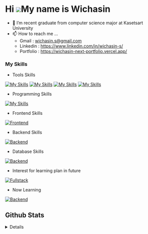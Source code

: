 Hi ![](https://user-images.githubusercontent.com/18350557/176309783-0785949b-9127-417c-8b55-ab5a4333674e.gif)My name is Wichasin
================================================================================================================================



- 🌱 I’m recent graduate from computer science major at Kasetsart University  
- 📫 How to reach me ...
   - Gmail : wichasin.s@gmail.com
   - Linkedin : https://www.linkedin.com/in/wichasin-s/
   - Portfolio :  https://wichasin-next-portfolio.vercel.app/




### My Skills
- Tools Skills

[![My Skills](https://skillicons.dev/icons?i=vscode)](https://github.com/mskerz)
[![My Skills](https://skillicons.dev/icons?i=postman)](https://github.com/mskerz)
[![My Skills](https://skillicons.dev/icons?i=docker)](https://github.com/mskerz)
[![My Skills](https://skillicons.dev/icons?i=github)](https://github.com/mskerz)

- Programming Skills

[![My Skills](https://skillicons.dev/icons?i=html,css,js,php,ts,dart,java,python)](https://github.com/mskerz)
 

- Frontend Skills 

[![Frontend](https://skillicons.dev/icons?i=angular,bootstrap,react,next,flutter)](https://github.com/mskerz)


- Backend Skills 

[![Backend](https://skillicons.dev/icons?i=express,nodejs,fastapi,laravel)](https://github.com/mskerz)


- Database Skills

[![Backend](https://skillicons.dev/icons?i=mongo,mysql,firebase)](https://github.com/mskerz)


- Interest for learning plan in future

[![Fullstack](https://skillicons.dev/icons?i=go,spring)](https://github.com/mskerz)

- Now Learning

[![Backend](https://skillicons.dev/icons?i=mongo,nextjs,cs)](https://github.com/mskerz)


## Github Stats
<details>
<p align="center">
  <a href="https://github.com/mskerz">
    <img src="http://github-profile-summary-cards.vercel.app/api/cards/profile-details?username=mskerz&theme=dark" />
  </a>
   <a href="https://github.com/mskerz">
      <img src="https://github-readme-streak-stats.herokuapp.com?user=mskerz&theme=dark&hide_border=true"  />  
   </a>
  <a href="https://github.com/BossBoxing">
    <img src="http://github-profile-summary-cards.vercel.app/api/cards/stats?username=mskerz&theme=dark" />
  </a>
</p>
</details>

  
<!---
mskerz/mskerz is a ✨ special ✨ repository because its `README.md` (this file) appears on your GitHub profile.
You can click the Preview link to take a look at your changes.
--->
